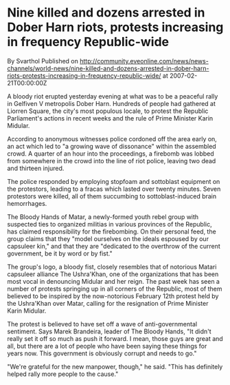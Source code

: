 # Nine killed and dozens arrested in Dober Harn riots, protests increasing in frequency Republic-wide
By Svarthol
Published on http://community.eveonline.com/news/news-channels/world-news/nine-killed-and-dozens-arrested-in-dober-harn-riots-protests-increasing-in-frequency-republic-wide/ at 2007-02-21T00:00:00Z

A bloody riot erupted yesterday evening at what was to be a peaceful rally in Gelfiven V metropolis Dober Harn. Hundreds of people had gathered at Liorren Square, the city's most populous locale, to protest the Republic Parliament's actions in recent weeks and the rule of Prime Minister Karin Midular.  
  
According to anonymous witnesses police cordoned off the area early on, an act which led to "a growing wave of dissonance" within the assembled crowd. A quarter of an hour into the proceedings, a firebomb was lobbed from somewhere in the crowd into the line of riot police, leaving two dead and thirteen injured.  
  
The police responded by employing stopfoam and sottoblast equipment on the protestors, leading to a fracas which lasted over twenty minutes. Seven protestors were killed, all of them succumbing to sottoblast-induced brain hemorrhages.  
  
The Bloody Hands of Matar, a newly-formed youth rebel group with suspected ties to organized militias in various provinces of the Republic, has claimed responsibility for the firebombing. On their personal feed, the group claims that they "model ourselves on the ideals espoused by our capsuleer kin," and that they are "dedicated to the overthrow of the current government, be it by word or by fist."  
  
The group's logo, a bloody fist, closely resembles that of notorious Matari capsuleer alliance The Ushra'Khan, one of the organizations that has been most vocal in denouncing Midular and her reign. The past week has seen a number of protests springing up in all corners of the Republic, most of them believed to be inspired by the now-notorious February 12th protest held by the Ushra'Khan over Matar, calling for the resignation of Prime Minister Karin Midular.  
  
The protest is believed to have set off a wave of anti-governmental sentiment. Says Marek Brandeira, leader of The Bloody Hands, "It didn't really set it off so much as push it forward. I mean, those guys are great and all, but there are a lot of people who have been saying these things for years now. This government is obviously corrupt and needs to go."  
  
"We're grateful for the new manpower, though," he said. "This has definitely helped rally more people to the cause."

